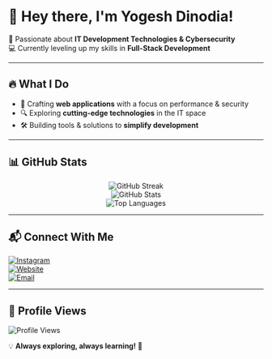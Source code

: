 # 👋 Hey there, I'm Yogesh Dinodia!  

🚀 Passionate about **IT Development Technologies & Cybersecurity**  
💻 Currently leveling up my skills in **Full-Stack Development**  

---

## 🔥 What I Do  
- 🚀 Crafting **web applications** with a focus on performance & security  
- 🔍 Exploring **cutting-edge technologies** in the IT space  
- 🛠️ Building tools & solutions to **simplify development**  

---

## 📊 GitHub Stats  

<div align="center">

![GitHub Streak](https://streak-stats.demolab.com/?user=yogeshdinodia&theme=radical&hide_border=true)  
![GitHub Stats](https://github-readme-stats.vercel.app/api?username=yogeshdinodia&show_icons=true&theme=radical&hide_border=true)  
![Top Languages](https://github-readme-stats.vercel.app/api/top-langs/?username=yogeshdinodia&layout=compact&theme=radical&hide_border=true)  

</div>


---

## 📬 Connect With Me  
[![Instagram](https://img.shields.io/badge/Instagram-%40yogi__sain__-E4405F?style=for-the-badge&logo=instagram&logoColor=white)](https://instagram.com/yogi_sain_)  
[![Website](https://img.shields.io/badge/Website-YogeshDinodia.com-00A98F?style=for-the-badge&logo=google-chrome&logoColor=white)](https://yogeshdinodia.com)  
[![Email](https://img.shields.io/badge/Email-ydinodia%40gmail.com-D14836?style=for-the-badge&logo=gmail&logoColor=white)](mailto:ydinodia@gmail.com)  

---

## 👀 Profile Views  
![Profile Views](https://komarev.com/ghpvc/?username=yogeshdinodia&color=blue&style=flat)  

💡 **Always exploring, always learning!** 🚀  
